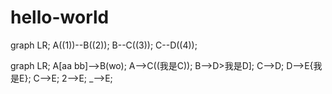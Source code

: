 # hello-world

graph LR;
A((1))--B((2));
B--C((3));
C--D((4));


graph LR;
A[aa bb]-->B(wo);
A-->C((我是C));
B-->D>我是D];
C-->D;
D-->E{我是E};
C-->E;
2-->E;
_-->E;

